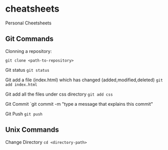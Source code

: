 # cheatsheets
Personal Cheetsheets 

## Git Commands

Clonning a repository:

`git clone <path-to-repository>`

Git status
`git status`

Git add a file (index.html) which has changed (added,modified,deleted)
`git add index.html`

Git add all the files under css directory
`git add css`

Git Commit
`git commit -m "type a message that explains this commit"

Git Push
`git push`

## Unix Commands 

Change Directory
`cd <directory-path>`




